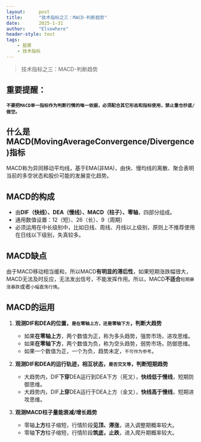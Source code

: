 ```yaml
---
layout: 	post
title: 		"技术指标之三：MACD-判断趋势"
date:       2025-1-31
author: 	"Elsewhere"
header-style: text
tags:
    - 股票  
    - 技术指标 
---
```


> 技术指标之三：MACD-判断趋势



## 重要提醒：

**`不要把MACD单一指标作为判断行情的唯一依据，必须配合其它形态和指标使用，禁止重仓抄底/做空。`**



## 什么是MACD(MovingAverageConvergence/Divergence)指标
MACD称为异同移动平均线，基于EMA(非MA)，由快、慢均线的离散、聚合表明当前的多空状态和股价可能的发展变化趋势。

## MACD的构成
- 由**DIF（快线）、DEA（慢线）、MACD（柱子）、零轴**，四部分组成。
- 通用数值设置：12（短）、26（长）、9（周期）
- 必须运用在中长级别中，比如日线、周线、月线以上级别，原则上不推荐使用在日线以下级别，失真较多。

## MACD缺点
由于MACD移动相当缓和，所以MACD**有明显的滞后性**，如果短期涨跌幅很大，MACD无法及时反应，无法发出信号，不能发挥作用。所以，MACD**不适合**`短期暴涨暴跌`或者`小幅震荡行情`。



## MACD的运用
1. **观测DIF和DEA的位置，`是在零轴上方，还是零轴下方`，判断大趋势**
   - 如果**在零轴上方**，两个数值为正，称为多头趋势，强势市场，进攻思维。
   - 如果**在零轴下方**，两个数值为负，称为空头趋势，弱势市场，防御思维。
   - 如果一个数值为正，一个为负，趋势未定，`不可作为参考`。



2. **观测DIF和DEA的运行轨迹，相互状态，`是否交叉等`，判断短期趋势**
   - 大趋势内，DIF**下穿**DEA运行到DEA下方（死叉），**快线低于慢线**，短期防御思维。
   - 大趋势内，DIF**上穿**DEA运行于DEA上方（金叉），**快线高于慢线**，短期进攻思维。

3. **观测MACD柱子量能衰减/增长趋势**

   - 零轴**上方**柱子缩短，行情阶段**见顶、滞涨**，进入调整期概率较大。
   - 零轴**下方**柱子缩短，行情阶段**筑底，止跌**，进入爬升期概率较大。

   
